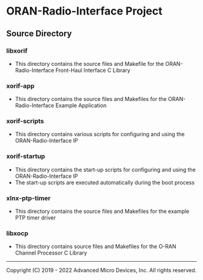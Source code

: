 # ORAN-Radio-Interface Project

## Source Directory

### libxorif

* This directory contains the source files and Makefile for the ORAN-Radio-Interface Front-Haul Interface C Library

### xorif-app

* This directory contains the source files and Makefiles for the ORAN-Radio-Interface Example Application

### xorif-scripts

* This directory contains various scripts for configuring and using the ORAN-Radio-Interface IP

### xorif-startup

* This directory contains the start-up scripts for configuring and using the ORAN-Radio-Interface IP
* The start-up scripts are executed automatically during the boot process

### xlnx-ptp-timer

* This directory contains the source files and Makefiles for the example PTP timer driver

### libxocp

* This directory contains source files and Makefiles for the O-RAN Channel Processor C Library

---

Copyright (C) 2019 - 2022  Advanced Micro Devices, Inc.  All rights reserved.
